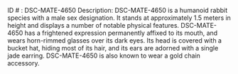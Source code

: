 ID # : DSC-MATE-4650
Description: DSC-MATE-4650 is a humanoid rabbit species with a male sex designation. It stands at approximately 1.5 meters in height and displays a number of notable physical features. DSC-MATE-4650 has a frightened expression permanently affixed to its mouth, and wears horn-rimmed glasses over its dark eyes. Its head is covered with a bucket hat, hiding most of its hair, and its ears are adorned with a single jade earring. DSC-MATE-4650 is also known to wear a gold chain accessory.